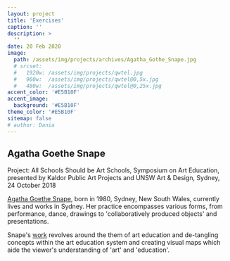 ```yaml
---
layout: project
title: 'Exercises'
caption: ''
description: >
  ''
date: 20 Feb 2020
image: 
  path: /assets/img/projects/archives/Agatha_Gothe_Snape.jpg
  # srcset: 
  #   1920w: /assets/img/projects/qwtel.jpg
  #   960w:  /assets/img/projects/qwtel@0,5x.jpg
  #   480w:  /assets/img/projects/qwtel@0,25x.jpg
accent_color: '#E5B10F'
accent_image:
  background: '#E5B10F'
theme_color: '#E5B10F'
sitemap: false
# author: Dania
---
```

## Agatha Goethe Snape

Project: All Schools Should be Art Schools, Symposium on Art Education, presented by Kaldor Public Art Projects and UNSW Art & Design, Sydney, 24 October 2018

[Agatha Goethe Snape](https://www.mca.com.au/artists-works/artists/agatha-gothe-snape/), born in 1980, Sydney, New South Wales, currently lives and works in Sydney. Her practice encompasses various forms, from performance, dance, drawings to 'collaboratively produced objects' and presentations.

Snape's [work](https://www.artlink.com.au/articles/4778/editorial-new-futures-in-art-education/) revolves around the them of art education and de-tangling concepts within the art education system and creating visual maps which aide the viewer's understanding of 'art' and 'education'.
